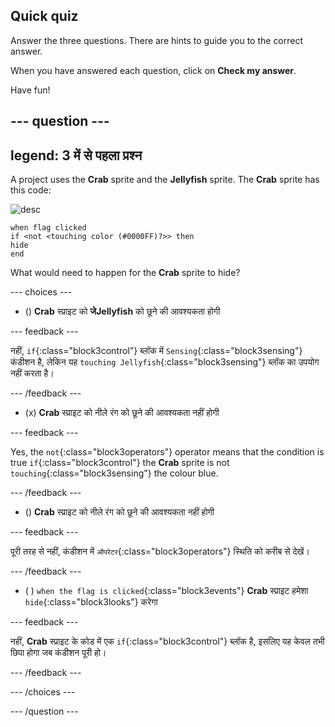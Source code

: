 ## Quick quiz

Answer the three questions. There are hints to guide you to the correct answer.

When you have answered each question, click on **Check my answer**.

Have fun!

--- question ---
---
legend: 3 में से पहला प्रश्न
---

A project uses the **Crab** sprite and the **Jellyfish** sprite. The **Crab** sprite has this code:

![desc](images/crab-icon.png)

```blocks3
when flag clicked
if <not <touching color (#0000FF)?>> then
hide
end
```

What would need to happen for the **Crab** sprite to hide?

--- choices ---

- () **Crab** स्प्राइट को **जेJellyfish** को छूने की आवश्यकता होगी

 --- feedback ---

 नहीं, `if`{:class="block3control"} ब्लॉक में `Sensing`{:class="block3sensing"} कंडीशन है, लेकिन यह `touching Jellyfish`{:class="block3sensing"} ब्लॉक का उपयोग नहीं करता है।

 --- /feedback ---

- (x) **Crab** स्प्राइट को नीले रंग को छूने की आवश्यकता नहीं होगी

 --- feedback ---

Yes, the `not`{:class="block3operators"} operator means that the condition is true `if`{:class="block3control"} the **Crab** sprite is not `touching`{:class="block3sensing"} the colour blue.

 --- /feedback ---

- () **Crab** स्प्राइट को नीले रंग को छूने की आवश्यकता नहीं होगी

 --- feedback ---

 पूरी तरह से नहीं, कंडीशन में `ऑपरेटर`{:class="block3operators"} स्थिति को करीब से देखें।

 --- /feedback ---

- ( ) `when the flag is clicked`{:class="block3events"} **Crab** स्प्राइट हमेशा `hide`{:class="block3looks"} करेगा

 --- feedback ---

 नहीं, **Crab** स्प्राइट के कोड में एक `if`{:class="block3control"} ब्लॉक है, इसलिए यह केवल तभी छिपा होगा जब कंडीशन पूरी हो।

 --- /feedback ---

--- /choices ---

--- /question ---
